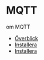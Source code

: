 # MQTT
om MQTT


* <a href="overblick.md">Överblick</a>
* <a href="installera.md">Installera</a>
* <a href="installera.md">Installera</a>

